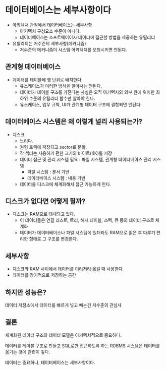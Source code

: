 # 데이터베이스는 세부사항이다

- 아키텍처 관점에서 데이터베이스는 세부사항
  - 아키텍처 구성요소 수준이 아니다.
  - 데이터베이스는 소프트웨어이자 데이터에 접근할 방법을 제공하는 유틸리티
- 유틸리티는 저수준의 세부사항(메커니즘)
  - 저수준의 메커니즘이 시스템 아키텍처를 오염시키면 안된다.

## 관계형 데이터베이스

- 데이터를 테이블에 행 단위로 배치한다.
  - 유스케이스가 이러한 방식을 알아서는 안된다.
  - 데이터가 테이블 구조를 가진다는 사실은 오직 아키텍처의 외부 원에 위치한 최하위 수준의 유틸리티 함수만 알아야 한다.
  - 유스케이스, 업무 규칙, UI가 관계형 데이터 구조에 결합되면 안된다.

## 데이터베이스 시스템은 왜 이렇게 널리 사용되는가?

- 디스크
  - 느리다.
  - 원형 트랙에 저장되고 sector로 분할.
  - 각 섹터는 사용하기 편한 크기의 바이트(4K)를 저장
  - 데이터 접근 및 관리 시스템 필요 : 파일 시스템, 관계형 데이터베이스 관리 시스템
    - 파일 시스템 : 문서 기반
    - 데이터베이스 시스템 : 내용 기반
  - 데이터를 디스크에 체계화해서 접근 가능하게 한다.

## 디스크가 없다면 어떻게 될까?

- 디스크는 RAM으로 대체되고 있다.
  - 이 데이터들은 연결 리스트, 트리, 해시 테이블, 스택, 큐 등의 데이터 구조로 체계화
  - 데이터가 데이터베이스나 파일 시스템에 있더라도 RAM으로 읽은 후 다루기 편리한 형태로 그 구조를 변경한다.

## 세부사항

- 디스크와 RAM 사이에서 데이터를 이리저리 옮길 때 사용한다.
- 데이터를 장기적으로 저장하는 공간

## 하지만 성능은?

데이터 저장소에서 데이터를 빠르게 넣고 빼는건 저수준의 관심사

## 결론

체계화된 데이터 구조와 데이터 모델은 아키텍처적으로 중요하다.

데이터를 테이블 구조로 만들고 SQL로만 접근하도록 하는 RDBMS 시스템은 데이터를 옮기는 것에 관련이 깊다.

데이터는 중요하나, 데이터베이스는 세부사항이다.
